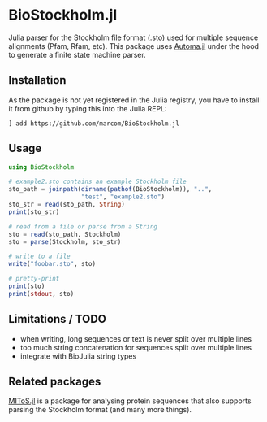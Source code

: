 # BioStockholm.jl

Julia parser for the Stockholm file format (.sto) used for multiple
sequence alignments (Pfam, Rfam, etc).  This package uses
[Automa.jl](https://github.com/BioJulia/Automa.jl) under the hood to
generate a finite state machine parser.


## Installation

As the package is not yet registered in the Julia registry, you have
to install it from github by typing this into the Julia REPL:

```
] add https://github.com/marcom/BioStockholm.jl
```


## Usage

```julia
using BioStockholm

# example2.sto contains an example Stockholm file
sto_path = joinpath(dirname(pathof(BioStockholm)), "..",
                    "test", "example2.sto")
sto_str = read(sto_path, String)
print(sto_str)

# read from a file or parse from a String
sto = read(sto_path, Stockholm)
sto = parse(Stockholm, sto_str)

# write to a file
write("foobar.sto", sto)

# pretty-print
print(sto)
print(stdout, sto)
```


## Limitations / TODO
- when writing, long sequences or text is never split over multiple lines
- too much string concatenation for sequences split over multiple lines
- integrate with BioJulia string types


## Related packages

[MIToS.jl](https://github.com/diegozea/MIToS.jl) is a package for
analysing protein sequences that also supports parsing the Stockholm
format (and many more things).

